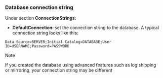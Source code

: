 ﻿### Database connection string

Under section **ConnectionStrings**:

* **DefaultConnection**: set the connection string to the database. A typical connection string looks like this:

```
Data Source=SERVER;Initial Catalog=DATABASE;User ID=USERNAME;Password=PASSWORD
```

> [!NOTE]
> If you created the database using advanced features such as log shipping or mirroring, your connection string may be different
